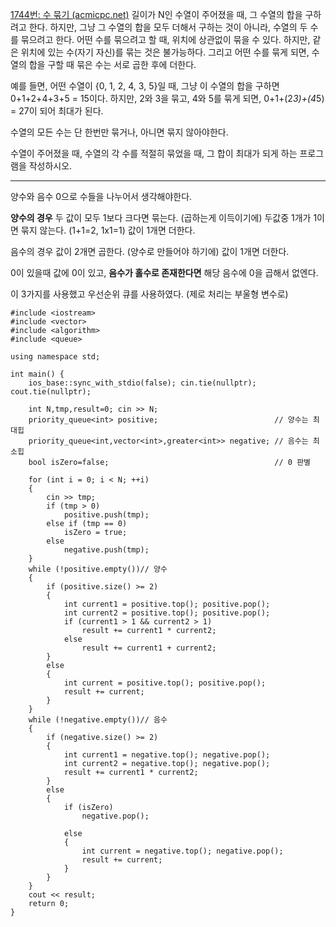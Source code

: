 [1744번: 수 묶기 (acmicpc.net)](https://www.acmicpc.net/problem/1744)
길이가 N인 수열이 주어졌을 때, 그 수열의 합을 구하려고 한다. 하지만, 그냥 그 수열의 합을 모두 더해서 구하는 것이 아니라, 수열의 두 수를 묶으려고 한다. 어떤 수를 묶으려고 할 때, 위치에 상관없이 묶을 수 있다. 하지만, 같은 위치에 있는 수(자기 자신)를 묶는 것은 불가능하다. 그리고 어떤 수를 묶게 되면, 수열의 합을 구할 때 묶은 수는 서로 곱한 후에 더한다.

예를 들면, 어떤 수열이 {0, 1, 2, 4, 3, 5}일 때, 그냥 이 수열의 합을 구하면 0+1+2+4+3+5 = 15이다. 하지만, 2와 3을 묶고, 4와 5를 묶게 되면, 0+1+(2*3)+(4*5) = 27이 되어 최대가 된다.

수열의 모든 수는 단 한번만 묶거나, 아니면 묶지 않아야한다.

수열이 주어졌을 때, 수열의 각 수를 적절히 묶었을 때, 그 합이 최대가 되게 하는 프로그램을 작성하시오.

---------------------------------------------
양수와 음수 0으로 수들을 나누어서 생각해야한다.

**양수의 경우**
두 값이 모두 1보다 크다면 묶는다. (곱하는게 이득이기에)
두값중 1개가 1이면 묶지 않는다. (1+1=2, 1x1=1)
값이 1개면 더한다.

음수의 경우
값이 2개면 곱한다. (양수로 만들어야 하기에)
값이 1개면 더한다.

0이 있을때 
값에 0이 있고,  **음수가 홀수로 존재한다면** 해당 음수에 0을 곱해서 없엔다.

이 3가지를 사용했고 우선순위 큐를 사용하였다. (제로 처리는 부울형 변수로)

```
#include <iostream>
#include <vector>
#include <algorithm>
#include <queue>

using namespace std;

int main() {
    ios_base::sync_with_stdio(false); cin.tie(nullptr); cout.tie(nullptr);

    int N,tmp,result=0; cin >> N;
    priority_queue<int> positive;                          // 양수는 최대힙
    priority_queue<int,vector<int>,greater<int>> negative; // 음수는 최소힙
    bool isZero=false;                                     // 0 판별

    for (int i = 0; i < N; ++i)
    {
        cin >> tmp;
        if (tmp > 0)
            positive.push(tmp);
        else if (tmp == 0)
            isZero = true;
        else
            negative.push(tmp);
    }
    while (!positive.empty())// 양수
    {
        if (positive.size() >= 2)
        {
            int current1 = positive.top(); positive.pop();
            int current2 = positive.top(); positive.pop();
            if (current1 > 1 && current2 > 1)
                result += current1 * current2;
            else
                result += current1 + current2;
        }
        else
        {
            int current = positive.top(); positive.pop();
            result += current;
        }
    }
    while (!negative.empty())// 음수
    {
        if (negative.size() >= 2)
        {
            int current1 = negative.top(); negative.pop();
            int current2 = negative.top(); negative.pop();
            result += current1 * current2;
        }
        else
        {
            if (isZero)
                negative.pop();
            
            else
            {
                int current = negative.top(); negative.pop();
                result += current;
            }
        }
    }
    cout << result;
    return 0;
}
```